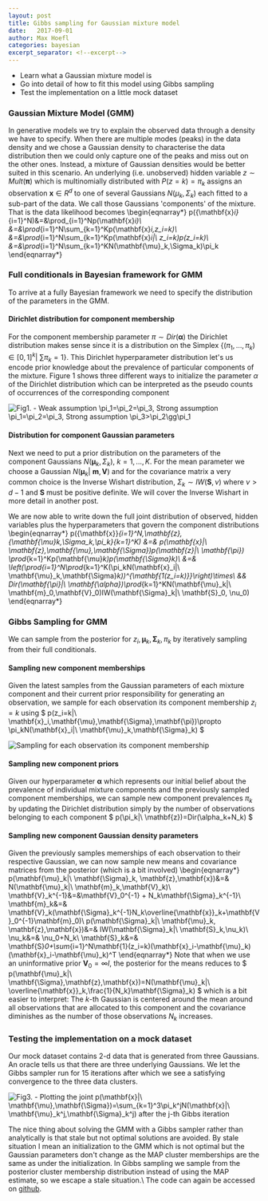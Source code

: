 ```yaml
---
layout: post
title: Gibbs sampling for Gaussian mixture model
date:   2017-09-01
author: Max Hoefl
categories: bayesian
excerpt_separator: <!--excerpt-->
---
```


* Learn what a Gaussian mixture model is
* Go into detail of how to fit this model using Gibbs sampling
* Test the implementation on a little mock dataset
<!--excerpt-->

### Gaussian Mixture Model (GMM)

In generative models we try to explain the observed data through a density we have to specify. When there are multiple modes (peaks) in the data density and we chose a Gaussian density to characterise the data distribution then we could only capture one of the peaks and miss out on the other ones. Instead, a mixture of Gaussian densities would be better suited in this scenario. An underlying (i.e. unobserved) hidden variable $z\sim Mult(\mathbf{\pi})$ which is multinomially distributed with $P(z=k)=\pi_k$ assigns an observation $\mathbf{x}\in R^d$ to one of several Gaussians $N(\mu_k,\Sigma_k)$ each fitted to a sub-part of the data. We call those Gaussians 'components' of the mixture. That is the data likelihood becomes \begin{eqnarray*} p(\{\mathbf{x}_i\}_{i=1}^N)&=&\prod_{i=1}^Np(\mathbf{x}_i)\\ &=&\prod_{i=1}^N\sum_{k=1}^Kp(\mathbf{x}_i,z_i=k)\\ &=&\prod_{i=1}^N\sum_{k=1}^Kp(\mathbf{x}_i|\ z_i=k)p(z_i=k)\\ &=&\prod_{i=1}^N\sum_{k=1}^KN(\mathbf{\mu}_k,\Sigma_k)\pi_k \end{eqnarray*}

### Full conditionals in Bayesian framework for GMM

To arrive at a fully Bayesian framework we need to specify the distribution of the parameters in the GMM.

#### Dirichlet distribution for component membership

For the component membership parameter $\pi\sim Dir(\mathbf{\alpha})$ the Dirichlet distribution makes sense since it is a distribution on the Simplex $\{(\pi_1,\ldots,\pi_k)\in [0,1]^k|\ \sum \pi_k = 1\}$. This Dirichlet hyperparameter distribution let's us encode prior knowledge about the prevalence of particular components of the mixture. Figure 1 shows three different ways to initialize the parameter $\alpha$ of the Dirichlet distribution which can be interpreted as the pseudo counts of occurrences of the corresponding component

![Fig1\. - Weak assumption $\pi_1=\pi_2=\pi_3$, Strong assumption $\pi_1=\pi_2=\pi_3$, Strong assumption $\pi_3>\pi_2\gg\pi_1$](../images/Dirichlet.png)


#### Distribution for component Gaussian parameters

Next we need to put a prior distribution on the parameters of the component Gaussians $N(\mathbf{\mu}_k, \Sigma_k),\ k=1,\ldots,K$. For the mean parameter we choose a Gaussian $N(\mathbf{\mu}_k|\ \mathbf{m}, \mathbf{V})$ and for the covariance matrix a very common choice is the Inverse Wishart distribution, $\Sigma_k\sim IW(\mathbf{S},\nu)$ where $\nu>d-1$ and $\mathbf{S}$ must be positive definite. We will cover the Inverse Wishart in more detail in another post.

We are now able to write down the full joint distribution of observed, hidden variables plus the hyperparameters that govern the component distributions \begin{eqnarray*} p(\{\mathbf{x}\}_{i=1}^N,\mathbf{z},\{\mathbf{\mu}_k,\Sigma_k,\pi_k\}_{k=1}^K) &=& p(\mathbf{x}|\ \mathbf{z},\mathbf{\mu},\mathbf{\Sigma})p(\mathbf{z}|\ \mathbf{\pi}) \prod_{k=1}^Kp(\mathbf{\mu}_k)p(\mathbf{\Sigma}_k)\\ &=& \left(\prod_{i=1}^N\prod_{k=1}^K(\pi_kN(\mathbf{x}_i|\ \mathbf{\mu}_k,\mathbf{\Sigma}_k))^{\mathbf{1(z_i=k)}}\right)\times\\ && Dir(\mathbf{\pi}|\ \mathbf{\alpha})\prod_{k=1}^KN(\mathbf{\mu}_k|\ \mathbf{m}_0,\mathbf{V}_0)IW(\mathbf{\Sigma}_k|\ \mathbf{S}_0, \nu_0) \end{eqnarray*}

### Gibbs Sampling for GMM

We can sample from the posterior for $z_i, \mathbf{\mu}_k,\mathbf{\Sigma}_k,\pi_k$ by iteratively sampling from their full conditionals.

#### Sampling new component memberships

Given the latest samples from the Gaussian parameters of each mixture component and their current prior responsibility for generating an observation, we sample for each observation its component membership $z_i=k$ using $ p(z_i=k|\ \mathbf{x}_i,\mathbf{\mu},\mathbf{\Sigma},\mathbf{\pi})\propto \pi_kN(\mathbf{x}_i|\ \mathbf{\mu}_k,\mathbf{\Sigma}_k) $

![Sampling for each observation its component membership](../images/GMM_membership.png)


#### Sampling new component priors

Given our hyperparameter $\mathbf{\alpha}$ which represents our initial belief about the prevalence of individual mixture components and the previously sampled component memberships, we can sample new component prevalences $\pi_k$ by updating the Dirichlet distribution simply by the number of observations belonging to each component $ p(\pi_k|\ \mathbf{z})=Dir(\alpha_k+N_k) $

#### Sampling new component Gaussian density parameters

Given the previously samples memerships of each observation to their respective Gaussian, we can now sample new means and covariance matrices from the posterior (which is a bit involved) \begin{eqnarray*} p(\mathbf{\mu}_k|\ \mathbf{\Sigma}_k, \mathbf{z},\mathbf{x})&=& N(\mathbf{\mu}_k|\ \mathbf{m}_k,\mathbf{V}_k)\\ \mathbf{V}_k^{-1}&=&\mathbf{V}_0^{-1} + N_k\mathbf{\Sigma}_k^{-1}\\ \mathbf{m}_k&=& \mathbf{V}_k(\mathbf{\Sigma}_k^{-1}N_k\overline{\mathbf{x}}_k+\mathbf{V}_0^{-1}\mathbf{m}_0)\\ p(\mathbf{\Sigma}_k|\ \mathbf{\mu}_k, \mathbf{z},\mathbf{x})&=& IW(\mathbf{\Sigma}_k|\ \mathbf{S}_k,\nu_k)\\ \nu_k&=& \nu_0+N_k\\ \mathbf{S}_k&=& \mathbf{S}_0+\sum_{i=1}^N\mathbf{1}(z_i=k)(\mathbf{x}_i-\mathbf{\mu}_k)(\mathbf{x}_i-\mathbf{\mu}_k)^T \end{eqnarray*} Note that when we use an uninformative prior $\mathbf{V}_0=\infty I$, the posterior for the means reduces to $ p(\mathbf{\mu}_k|\ \mathbf{\Sigma},\mathbf{z},\mathbf{x})=N(\mathbf{\mu}_k|\ \overline{\mathbf{x}}_k,\frac{1}{N_k}\mathbf{\Sigma}_k) $ which is a bit easier to interpret: The $k$-th Gaussian is centered around the mean around all observations that are allocated to this component and the covariance diminishes as the number of those observations $N_k$ increases.

### Testing the implementation on a mock dataset

Our mock dataset contains 2-d data that is generated from three Gaussians. An oracle tells us that there are three underlying Gaussians. We let the Gibbs sampler run for 15 iterations after which we see a satisfying convergence to the three data clusters.

![Fig3\. - Plotting the joint $p(\mathbf{x}|\ \mathbf{\mu},\mathbf{\Sigma})=\sum_{k=1}^3\pi_k^jN(\mathbf{x}|\ \mathbf{\mu}_k^j,\mathbf{\Sigma}_k^j)$ after the $j$-th Gibbs iteration](../images/GMM_gif.gif)

The nice thing about solving the GMM with a Gibbs sampler rather than analytically is that stale but not optimal solutions are avoided. By stale situation I mean an initialization to the GMM which is not optimal but the Gaussian parameters don't change as the MAP cluster memberships are the same as under the initialization. In Gibbs sampling we sample from the posterior cluster membership distribution instead of using the MAP estimate, so we escape a stale situation.\\ The code can again be accessed on [github](https://github.com/MaxHoefl/Blog).
